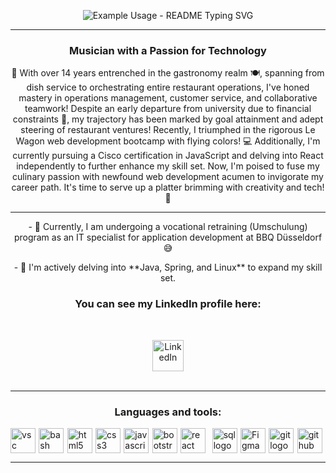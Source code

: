 <p align="center">
  <img src="https://readme-typing-svg.demolab.com/?lines=Hi+There+👋;++I'm+Damian+Avila;+Aspiring+Full+Stack+Developer..+👨‍💻+💻+⚡️;+&font=Fira%20Code&center=true&width=500&height=50&duration=3000&pause=1000" alt="Example Usage - README Typing SVG">
</p>

<hr>

<h3 align="center">Musician with a Passion for Technology</h3>

<p align="center">
    🚀 With over 14 years entrenched in the gastronomy realm 🍽️, spanning from dish service to orchestrating entire restaurant operations, I've honed mastery in operations management, customer service, and collaborative teamwork! Despite an early departure from university due to financial constraints 💸, my trajectory has been marked by goal attainment and adept steering of restaurant ventures! Recently, I triumphed in the rigorous Le Wagon web development bootcamp with flying colors! 💻 Additionally, I'm currently pursuing a Cisco certification in JavaScript and delving into React independently to further enhance my skill set. Now, I'm poised to fuse my culinary passion with newfound web development acumen to invigorate my career path. It's time to serve up a platter brimming with creativity and tech! 🌟
</p>

<hr>


<p align="center">
    - 🔭 Currently, I am undergoing a vocational retraining (Umschulung) program as an IT specialist for application development at BBQ Düsseldorf 😅
</p>

<p align="center">
    - 🌱 I'm actively delving into **Java, Spring, and Linux** to expand my skill set.
</p>

<h3 align="center">You can see my LinkedIn profile here:</h3>
<br>
<p align="center">
    <a href="https://www.linkedin.com/in/damianantonioavila/" target="_blank" rel="noreferrer">
        <img height="50" src="https://www.vectorlogo.zone/logos/linkedin/linkedin-icon.svg" alt="LinkedIn">
    </a>
    <br>
    <br>
<hr>

<h3 align="center">Languages and tools:</h3>
<div style="display: flex; align-items: center; justify-content: center;">
    <img src="https://skillicons.dev/icons?i=vscode" height="40" alt="vsc logo" />
    <img width="18">
    <img src="https://skillicons.dev/icons?i=bash" height="40" alt="bash logo" />
    <img width="18">
    <img src="https://skillicons.dev/icons?i=html" height="40" alt="html5 logo" />
    <img width="18">
    <img src="https://skillicons.dev/icons?i=css" height="40" alt="css3 logo" />
    <img width="18">
    <img src="https://skillicons.dev/icons?i=js" height="40" alt="javascript logo" />
    <img width="18">
    <img src="https://skillicons.dev/icons?i=bootstrap" height="40" alt="bootstrap logo" />
    <img width="18">
    <img src="https://cdn.jsdelivr.net/gh/devicons/devicon/icons/react/react-original.svg" height="40" alt="react logo" />
    <img width="18">
    <img width="18">
    <img src="https://skillicons.dev/icons?i=sqlite" height="40" alt="sql logo" />
    <img width="18">
    <img src="https://skillicons.dev/icons?i=figma" height="40" alt="Figma logo" />
    <img width="18">
    <img src="https://skillicons.dev/icons?i=git" height="40" alt="git logo" />
    <img width="18">
    <img src="https://skillicons.dev/icons?i=github" height="40" alt="github logo" />
    <img width="18">
   
    

</div>
<hr>
